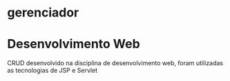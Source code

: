 # gerenciador

<h1>Desenvolvimento Web</h1>
<p>CRUD desenvolvido na disciplina de desenvolvimento web, foram utilizadas as tecnologias de JSP e Servlet</p>
